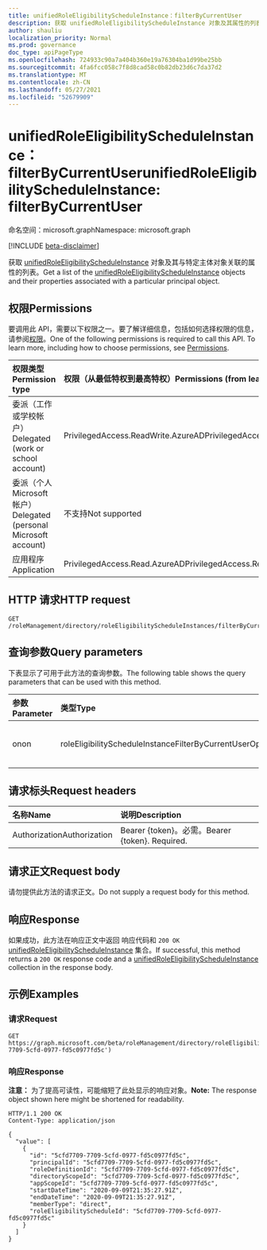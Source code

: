 ```yaml
---
title: unifiedRoleEligibilityScheduleInstance：filterByCurrentUser
description: 获取 unifiedRoleEligibilityScheduleInstance 对象及其属性的列表，这些对象按特定用户主体进行筛选
author: shauliu
localization_priority: Normal
ms.prod: governance
doc_type: apiPageType
ms.openlocfilehash: 724933c90a7a404b360e19a76304ba1d99be25bb
ms.sourcegitcommit: 4fa6fcc058c7f8d8cad58c0b82db23d6c7da37d2
ms.translationtype: MT
ms.contentlocale: zh-CN
ms.lasthandoff: 05/27/2021
ms.locfileid: "52679909"
---
```

# <a name="unifiedroleeligibilityscheduleinstance-filterbycurrentuser"></a><span data-ttu-id="b55f8-103">unifiedRoleEligibilityScheduleInstance：filterByCurrentUser</span><span class="sxs-lookup"><span data-stu-id="b55f8-103">unifiedRoleEligibilityScheduleInstance: filterByCurrentUser</span></span>
<span data-ttu-id="b55f8-104">命名空间：microsoft.graph</span><span class="sxs-lookup"><span data-stu-id="b55f8-104">Namespace: microsoft.graph</span></span>

[!INCLUDE [beta-disclaimer](../../includes/beta-disclaimer.md)]

<span data-ttu-id="b55f8-105">获取 [unifiedRoleEligibilityScheduleInstance](../resources/unifiedRoleEligibilityScheduleInstance.md) 对象及其与特定主体对象关联的属性的列表。</span><span class="sxs-lookup"><span data-stu-id="b55f8-105">Get a list of the [unifiedRoleEligibilityScheduleInstance](../resources/unifiedRoleEligibilityScheduleInstance.md) objects and their properties associated with a particular principal object.</span></span>

## <a name="permissions"></a><span data-ttu-id="b55f8-106">权限</span><span class="sxs-lookup"><span data-stu-id="b55f8-106">Permissions</span></span>
<span data-ttu-id="b55f8-p101">要调用此 API，需要以下权限之一。要了解详细信息，包括如何选择权限的信息，请参阅[权限](/graph/permissions-reference)。</span><span class="sxs-lookup"><span data-stu-id="b55f8-p101">One of the following permissions is required to call this API. To learn more, including how to choose permissions, see [Permissions](/graph/permissions-reference).</span></span>

|<span data-ttu-id="b55f8-109">权限类型</span><span class="sxs-lookup"><span data-stu-id="b55f8-109">Permission type</span></span>|<span data-ttu-id="b55f8-110">权限（从最低特权到最高特权）</span><span class="sxs-lookup"><span data-stu-id="b55f8-110">Permissions (from least to most privileged)</span></span>|
|:---|:---|
|<span data-ttu-id="b55f8-111">委派（工作或学校帐户）</span><span class="sxs-lookup"><span data-stu-id="b55f8-111">Delegated (work or school account)</span></span>|<span data-ttu-id="b55f8-112">PrivilegedAccess.ReadWrite.AzureAD</span><span class="sxs-lookup"><span data-stu-id="b55f8-112">PrivilegedAccess.ReadWrite.AzureAD</span></span>|
|<span data-ttu-id="b55f8-113">委派（个人 Microsoft 帐户）</span><span class="sxs-lookup"><span data-stu-id="b55f8-113">Delegated (personal Microsoft account)</span></span>|<span data-ttu-id="b55f8-114">不支持</span><span class="sxs-lookup"><span data-stu-id="b55f8-114">Not supported</span></span>|
|<span data-ttu-id="b55f8-115">应用程序</span><span class="sxs-lookup"><span data-stu-id="b55f8-115">Application</span></span>|<span data-ttu-id="b55f8-116">PrivilegedAccess.Read.AzureAD</span><span class="sxs-lookup"><span data-stu-id="b55f8-116">PrivilegedAccess.Read.AzureAD</span></span>|

## <a name="http-request"></a><span data-ttu-id="b55f8-117">HTTP 请求</span><span class="sxs-lookup"><span data-stu-id="b55f8-117">HTTP request</span></span>

<!-- {
  "blockType": "ignored"
}
-->
``` http
GET /roleManagement/directory/roleEligibilityScheduleInstances/filterByCurrentUser
```

## <a name="query-parameters"></a><span data-ttu-id="b55f8-118">查询参数</span><span class="sxs-lookup"><span data-stu-id="b55f8-118">Query parameters</span></span>
<span data-ttu-id="b55f8-119">下表显示了可用于此方法的查询参数。</span><span class="sxs-lookup"><span data-stu-id="b55f8-119">The following table shows the query parameters that can be used with this method.</span></span>

|<span data-ttu-id="b55f8-120">参数</span><span class="sxs-lookup"><span data-stu-id="b55f8-120">Parameter</span></span>|<span data-ttu-id="b55f8-121">类型</span><span class="sxs-lookup"><span data-stu-id="b55f8-121">Type</span></span>|<span data-ttu-id="b55f8-122">说明</span><span class="sxs-lookup"><span data-stu-id="b55f8-122">Description</span></span>|
|:---|:---|:---|
|<span data-ttu-id="b55f8-123">on</span><span class="sxs-lookup"><span data-stu-id="b55f8-123">on</span></span>|<span data-ttu-id="b55f8-124">roleEligibilityScheduleInstanceFilterByCurrentUserOptions</span><span class="sxs-lookup"><span data-stu-id="b55f8-124">roleEligibilityScheduleInstanceFilterByCurrentUserOptions</span></span>|<span data-ttu-id="b55f8-125">当前用户的 ID。</span><span class="sxs-lookup"><span data-stu-id="b55f8-125">Id of the current user.</span></span>|


## <a name="request-headers"></a><span data-ttu-id="b55f8-126">请求标头</span><span class="sxs-lookup"><span data-stu-id="b55f8-126">Request headers</span></span>
|<span data-ttu-id="b55f8-127">名称</span><span class="sxs-lookup"><span data-stu-id="b55f8-127">Name</span></span>|<span data-ttu-id="b55f8-128">说明</span><span class="sxs-lookup"><span data-stu-id="b55f8-128">Description</span></span>|
|:---|:---|
|<span data-ttu-id="b55f8-129">Authorization</span><span class="sxs-lookup"><span data-stu-id="b55f8-129">Authorization</span></span>|<span data-ttu-id="b55f8-p102">Bearer {token}。必需。</span><span class="sxs-lookup"><span data-stu-id="b55f8-p102">Bearer {token}. Required.</span></span>|

## <a name="request-body"></a><span data-ttu-id="b55f8-132">请求正文</span><span class="sxs-lookup"><span data-stu-id="b55f8-132">Request body</span></span>
<span data-ttu-id="b55f8-133">请勿提供此方法的请求正文。</span><span class="sxs-lookup"><span data-stu-id="b55f8-133">Do not supply a request body for this method.</span></span>

## <a name="response"></a><span data-ttu-id="b55f8-134">响应</span><span class="sxs-lookup"><span data-stu-id="b55f8-134">Response</span></span>

<span data-ttu-id="b55f8-135">如果成功，此方法在响应正文中返回 响应代码和 `200 OK` [unifiedRoleEligibilityScheduleInstance](../resources/unifiedroleeligibilityscheduleinstance.md) 集合。</span><span class="sxs-lookup"><span data-stu-id="b55f8-135">If successful, this method returns a `200 OK` response code and a [unifiedRoleEligibilityScheduleInstance](../resources/unifiedroleeligibilityscheduleinstance.md) collection in the response body.</span></span>

## <a name="examples"></a><span data-ttu-id="b55f8-136">示例</span><span class="sxs-lookup"><span data-stu-id="b55f8-136">Examples</span></span>

### <a name="request"></a><span data-ttu-id="b55f8-137">请求</span><span class="sxs-lookup"><span data-stu-id="b55f8-137">Request</span></span>
<!-- {
  "blockType": "request",
  "name": "unifiedroleeligibilityscheduleinstance_filterbycurrentuser"
}
-->
``` http
GET https://graph.microsoft.com/beta/roleManagement/directory/roleEligibilityScheduleInstances/filterByCurrentUser(on='5cfd7709-7709-5cfd-0977-fd5c0977fd5c')
```


### <a name="response"></a><span data-ttu-id="b55f8-138">响应</span><span class="sxs-lookup"><span data-stu-id="b55f8-138">Response</span></span>
<span data-ttu-id="b55f8-139">**注意：** 为了提高可读性，可能缩短了此处显示的响应对象。</span><span class="sxs-lookup"><span data-stu-id="b55f8-139">**Note:** The response object shown here might be shortened for readability.</span></span>
<!-- {
  "blockType": "response",
  "truncated": true,
  "@odata.type": "Collection(microsoft.graph.unifiedRoleEligibilityScheduleInstance)"
}
-->
``` http
HTTP/1.1 200 OK
Content-Type: application/json

{
  "value": [
    {
      "id": "5cfd7709-7709-5cfd-0977-fd5c0977fd5c",
      "principalId": "5cfd7709-7709-5cfd-0977-fd5c0977fd5c",
      "roleDefinitionId": "5cfd7709-7709-5cfd-0977-fd5c0977fd5c",
      "directoryScopeId": "5cfd7709-7709-5cfd-0977-fd5c0977fd5c",
      "appScopeId": "5cfd7709-7709-5cfd-0977-fd5c0977fd5c",
      "startDateTime": "2020-09-09T21:35:27.91Z",
      "endDateTime": "2020-09-09T21:35:27.91Z",
      "memberType": "direct",
      "roleEligibilityScheduleId": "5cfd7709-7709-5cfd-0977-fd5c0977fd5c"
    }
  ]
}
```

